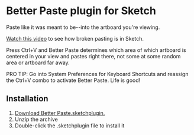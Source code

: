 # Better Paste plugin for Sketch
Paste like it was meant to be--into the artboard you're viewing.

[Watch this video](https://www.youtube.com/watch?v=M8F6gtfnwpc) to see how broken pasting is in Sketch.

Press Ctrl+V and Better Paste determines which area of which artboard 
is centered in your view and pastes right there, not some at some random
area or artboard far away.

PRO TIP: Go into System Preferences for Keyboard Shortcuts and reassign the Ctrl+V combo to activate Better Paste.  Life is good!


## Installation
1. [Download Better Paste.sketchplugin.](https://github.com/kenmoore/sketch-better-paste/archive/master.zip)
2. Unzip the archive
3. Double-click the .sketchplugin file to install it
